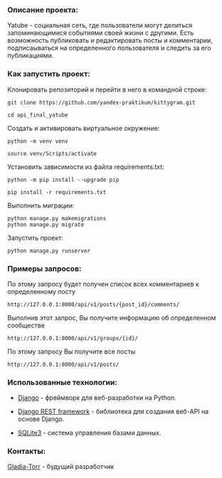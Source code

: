 ### Описание проекта:

Yatube - социальная сеть, где пользователи могут делиться запоминающимися событиями своей жизни с другими. Есть возможность публиковать и редактировать посты и комментарии, подписаываться на определенного пользователя и следить за его публикациями.

### Как запустить проект:

Клонировать репозиторий и перейти в него в командной строке:

```
git clone https://github.com/yandex-praktikum/kittygram.git
```

```
cd api_final_yatube
```

Cоздать и активировать виртуальное окружение:

```
python -m venv venv
```

```
source venv/Scripts/activate
```

Установить зависимости из файла requirements.txt:

```
python -m pip install --upgrade pip
```

```
pip install -r requirements.txt
```

Выполнить миграции:

```
python manage.py makemigrations
python manage.py migrate
```

Запустить проект:

```
python manage.py runserver
```

### Примеры запросов:

По этому запросу будет получен список всех комментариев к определенному посту
```
http://127.0.0.1:8000/api/v1/posts/{post_id}/comments/
```
Выполнив этот запрос, Вы получите информацию об определенном сообществе
```
http://127.0.0.1:8000/api/v1/groups/{id}/
```
По этому запросу Вы получите все посты
```
http://127.0.0.1:8000/api/v1/posts/
```

### Использованные технологии:

- [Django](https://www.djangoproject.com/) - фреймворк для веб-разработки на Python.

- [Django REST framework](https://www.django-rest-framework.org/) - библиотека для создания веб-API на основе Django.

- [SQLite3](https://www3.sqlite.org/) - система управления базами данных.

### Контакты:

[Gladia-Torr](https://github.com/Gladia-Torr) - будущий разработчик
